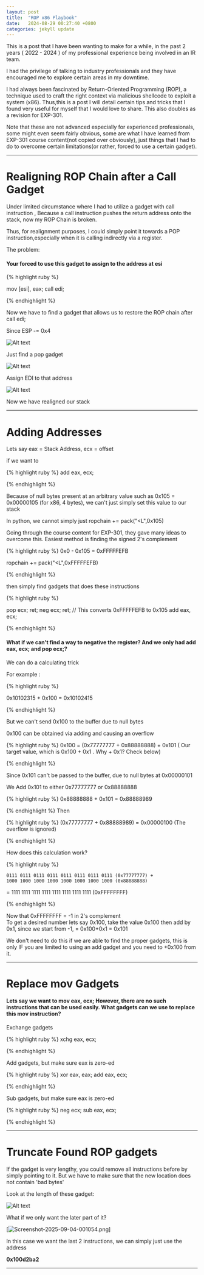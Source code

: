```yaml
---
layout: post
title:  "ROP x86 Playbook"
date:   2024-08-29 00:27:40 +0800
categories: jekyll update
---
```

This is a post that I have been wanting to make for a while, in the past 2 years ( 2022 - 2024 ) of my professional experience being involved in an IR team. 

I had the privilege of talking to industry professionals and they have encouraged me to explore certain areas in my downtime.

I had always been fascinated by Return-Oriented Programming (ROP), a technique used to craft the right context via malicious shellcode to exploit a system (x86). Thus,this is a post I will detail certain tips and tricks that I found very useful for myself that I would love to share. This also doubles as a revision for EXP-301.

Note that these are not advanced especially for experienced professionals, some might even seem fairly obvious, some are what I have learned from EXP-301 course content(not copied over obviously), just things that I had to do to overcome certain limitations(or rather, forced to use a certain gadget).

---


# **Realigning ROP Chain after a Call Gadget**

Under limited circumstance where I had to utilize a gadget with call instruction ,
Because a call instruction pushes the return address onto the stack, now my ROP Chain is broken.

Thus, for realignment purposes, I could simply point it towards a POP instruction,especially when it is calling indirectly via a register.


The problem:

#### Your forced to use this gadget to assign to the address at esi

{% highlight ruby %}


mov [esi], eax; call edi;  



{% endhighlight %}

Now we have to find a gadget that allows us to restore the ROP chain after call edi;

Since ESP -= 0x4 

![Alt text](https://i.postimg.cc/v8ngvNxm/Screenshot-2025-09-03-235010.png "a title")


Just find a pop gadget

![Alt text](https://i.postimg.cc/VkMjrhfn/Screenshot-2025-09-03-231538.png "a")


Assign EDI to that address

![Alt text](https://i.postimg.cc/tTRPcChN/Screenshot-2025-09-03-231609.png "a title")

Now we have realigned our stack 





---

#  **Adding Addresses**

Lets say eax =  Stack Address, ecx = offset


if we want to 

{% highlight ruby %}
add eax, ecx;

{% endhighlight %}

Because of null bytes present at an arbitrary value such as 0x105 = 0x00000105 (for x86, 4 bytes), we can't just simply set this value to our stack

In python, we cannot simply just 
ropchain += pack("<L",0x105) 


Going through the course content for EXP-301, they gave many ideas to overcome this.
Easiest method is finding the signed 2's complement


{% highlight ruby %}
0x0 - 0x105 = 0xFFFFFEFB

ropchain += pack("<L",0xFFFFFEFB) 


{% endhighlight %}

then simply find gadgets that does these instructions

{% highlight ruby %}

 pop ecx; ret;
 neg ecx; ret;  // This converts 0xFFFFFEFB to 0x105
 add eax, ecx;

{% endhighlight %}


#### What if we can't find a way to negative the register? And we only had add eax, ecx; and pop ecx;?

We can do a calculating trick 

For example : 

{% highlight ruby %}

0x10102315 +  0x100   =  0x10102415

{% endhighlight %}

But we can't send 0x100 to the buffer due to null bytes

0x100 can be obtained via adding and causing an overflow


{% highlight ruby %}
0x100 = (0x77777777 + 0x88888888) + 0x101 ( Our target value, which is 0x100 + 0x1 . Why + 0x1? Check below)


{% endhighlight %}

Since 0x101 can't be passed to the buffer, due to null bytes at 0x00000101 

We Add 0x101 to either 0x77777777 or 0x88888888  


{% highlight ruby %}
0x88888888 + 0x101 = 0x88888989


{% endhighlight %}
Then 


{% highlight ruby %}
(0x77777777 + 0x88888989) = 0x00000100 (The overflow is ignored)

{% endhighlight %}

How does this calculation work?

{% highlight ruby %}

	0111 0111 0111 0111 0111 0111 0111 0111 (0x77777777) + 
	1000 1000 1000 1000 1000 1000 1000 1000 (0x88888888)
=       1111 1111 1111 1111 1111 1111 1111 1111  (0xFFFFFFFF)  

{% endhighlight %}


Now that 0xFFFFFFFF = -1 in 2's complement	
To get a desired number lets say 0x100, take the value 0x100 then add by 0x1, since we start from -1, = 0x100+0x1 = 0x101

We don't need to do this if we are able to find the proper gadgets, this is only IF you are limited to using an add gadget and you need to +0x100 from it.




---
#  **Replace mov Gadgets**

#### Lets say we want to mov eax, ecx; However, there are no such instructions that can be used easily. What gadgets can we use to replace this mov instruction?

Exchange gadgets

{% highlight ruby %}
xchg eax, ecx;

{% endhighlight %}

Add gadgets, but make sure eax is zero-ed

{% highlight ruby %}
xor eax, eax; 
add eax, ecx;

{% endhighlight %}

Sub gadgets, but make sure eax is zero-ed


{% highlight ruby %}
neg ecx; 
sub eax, ecx; 


{% endhighlight %}

---
# **Truncate Found ROP gadgets**

If the gadget is very lengthy, you could remove all instructions before by simply pointing to it.
But we have to make sure that the new location does not contain 'bad bytes'


Look at the length of these gadget:

![Alt text](https://i.postimg.cc/bvNT4hf8/Screenshot-2025-09-04-000851.png "a title")

What if we only want the later part of it?

[![Screenshot-2025-09-04-001054.png](https://i.postimg.cc/DwYJykb7/Screenshot-2025-09-04-001054.png)]

In this case we want the last 2 instructions, we can simply just use the address

**0x100d2ba2** 



---
